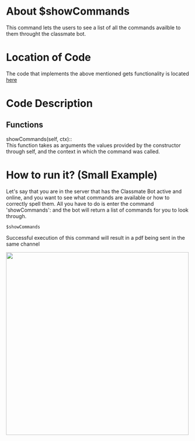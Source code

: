 # About $showCommands
This command lets the users to see a list of all the commands availble to them throught the classmate bot. 

# Location of Code
The code that implements the above mentioned gets functionality is located [here](https://github.com/maddaicita/ClassMateBot-1.1/blob/feat/helper/cogs/helper.py)

# Code Description
## Functions
showCommands(self, ctx):: <br>
This function takes as arguments the values provided by the constructor through self, and the context in which the command was called.

# How to run it? (Small Example)
Let's say that you are in the server that has the Classmate Bot active and online, and you want to see what commands are available or how to correctly spell them. All you have to do is 
enter the command 'showCommands': and the bot will return a list of commands for you to look through.
```
$showCommands
```
Successful execution of this command will result in a pdf being sent in the same channel

<img src="https://github.com/maddaicita/ClassMateBot-1.1/blob/feat/helper/data/fall2023proj3media/showCommands.png?raw=true" width=500>